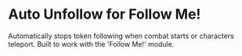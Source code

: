 # Auto Unfollow for Follow Me!

Automatically stops token following when combat starts or characters teleport. Built to work with the 'Follow Me!' module.
